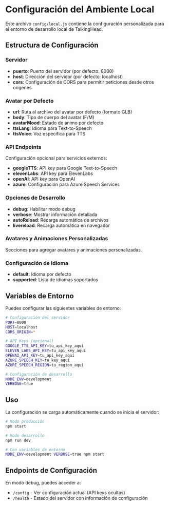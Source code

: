 # Configuración del Ambiente Local

Este archivo `config/local.js` contiene la configuración personalizada para el entorno de desarrollo local de TalkingHead.

## Estructura de Configuración

### Servidor
- **puerto**: Puerto del servidor (por defecto: 8000)
- **host**: Dirección del servidor (por defecto: localhost)
- **cors**: Configuración de CORS para permitir peticiones desde otros orígenes

### Avatar por Defecto
- **url**: Ruta al archivo del avatar por defecto (formato GLB)
- **body**: Tipo de cuerpo del avatar (F/M)
- **avatarMood**: Estado de ánimo por defecto
- **ttsLang**: Idioma para Text-to-Speech
- **ttsVoice**: Voz específica para TTS

### API Endpoints
Configuración opcional para servicios externos:
- **googleTTS**: API key para Google Text-to-Speech
- **elevenLabs**: API key para ElevenLabs
- **openAI**: API key para OpenAI
- **azure**: Configuración para Azure Speech Services

### Opciones de Desarrollo
- **debug**: Habilitar modo debug
- **verbose**: Mostrar información detallada
- **autoReload**: Recarga automática de archivos
- **livereload**: Recarga automática en navegador

### Avatares y Animaciones Personalizadas
Secciones para agregar avatares y animaciones personalizadas.

### Configuración de Idioma
- **default**: Idioma por defecto
- **supported**: Lista de idiomas soportados

## Variables de Entorno

Puedes configurar las siguientes variables de entorno:

```bash
# Configuración del servidor
PORT=8000
HOST=localhost
CORS_ORIGIN=*

# API Keys (opcional)
GOOGLE_TTS_API_KEY=tu_api_key_aquí
ELEVEN_LABS_API_KEY=tu_api_key_aquí
OPENAI_API_KEY=tu_api_key_aquí
AZURE_SPEECH_KEY=tu_key_aquí
AZURE_SPEECH_REGION=tu_region_aquí

# Configuración de desarrollo
NODE_ENV=development
VERBOSE=true
```

## Uso

La configuración se carga automáticamente cuando se inicia el servidor:

```bash
# Modo producción
npm start

# Modo desarrollo
npm run dev

# Con variables de entorno
NODE_ENV=development VERBOSE=true npm start
```

## Endpoints de Configuración

En modo debug, puedes acceder a:
- `/config` - Ver configuración actual (API keys ocultas)
- `/health` - Estado del servidor con información de configuración